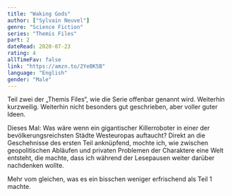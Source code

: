 ```yaml
---
title: "Waking Gods"
author: ["Sylvain Neuvel"]
genre: "Science Fiction"
series: "Themis Files"
part: 2
dateRead: 2020-07-23
rating: 4
allTimeFav: false
link: "https://amzn.to/2YeBK5B"
language: "English"
gender: "Male"
---
```


Teil zwei der „Themis Files“, wie die Serie offenbar genannt wird. Weiterhin kurzweilig. Weiterhin nicht besonders gut geschrieben, aber voller guter Ideen.

Dieses Mal: Was wäre wenn ein gigantischer Killerroboter in einer der bevölkerungsreichsten Städte Westeuropas auftaucht? Direkt an die Geschehnisse des ersten Teil anknüpfend, mochte ich, wie zwischen geopolitischen Abläufen und privaten Problemen der Charaktere eine Welt entsteht, die machte, dass ich während der Lesepausen weiter darüber nachdenken wollte.

Mehr vom gleichen, was es ein bisschen weniger erfrischend als Teil 1 machte.
